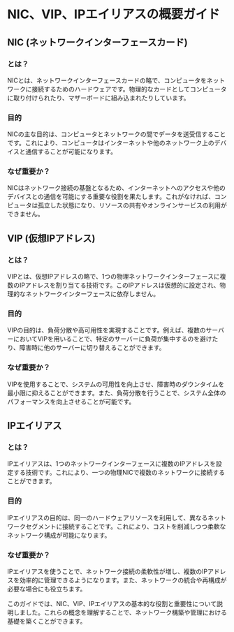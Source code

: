 # NIC、VIP、IPエイリアスの概要ガイド

## NIC (ネットワークインターフェースカード)

### とは？
NICとは、ネットワークインターフェースカードの略で、コンピュータをネットワークに接続するためのハードウェアです。物理的なカードとしてコンピュータに取り付けられたり、マザーボードに組み込まれたりしています。

### 目的
NICの主な目的は、コンピュータとネットワークの間でデータを送受信することです。これにより、コンピュータはインターネットや他のネットワーク上のデバイスと通信することが可能になります。

### なぜ重要か？
NICはネットワーク接続の基盤となるため、インターネットへのアクセスや他のデバイスとの通信を可能にする重要な役割を果たします。これがなければ、コンピュータは孤立した状態になり、リソースの共有やオンラインサービスの利用ができません。

## VIP (仮想IPアドレス)

### とは？
VIPとは、仮想IPアドレスの略で、1つの物理ネットワークインターフェースに複数のIPアドレスを割り当てる技術です。このIPアドレスは仮想的に設定され、物理的なネットワークインターフェースに依存しません。

### 目的
VIPの目的は、負荷分散や高可用性を実現することです。例えば、複数のサーバーにおいてVIPを用いることで、特定のサーバーに負荷が集中するのを避けたり、障害時に他のサーバーに切り替えることができます。

### なぜ重要か？
VIPを使用することで、システムの可用性を向上させ、障害時のダウンタイムを最小限に抑えることができます。また、負荷分散を行うことで、システム全体のパフォーマンスを向上させることが可能です。

## IPエイリアス

### とは？
IPエイリアスは、1つのネットワークインターフェースに複数のIPアドレスを設定する技術です。これにより、一つの物理NICで複数のネットワークに接続することができます。

### 目的
IPエイリアスの目的は、同一のハードウェアリソースを利用して、異なるネットワークセグメントに接続することです。これにより、コストを削減しつつ柔軟なネットワーク構成が可能になります。

### なぜ重要か？
IPエイリアスを使うことで、ネットワーク接続の柔軟性が増し、複数のIPアドレスを効率的に管理できるようになります。また、ネットワークの統合や再構成が必要な場合にも役立ちます。

このガイドでは、NIC、VIP、IPエイリアスの基本的な役割と重要性について説明しました。これらの概念を理解することで、ネットワーク構築や管理における基礎を築くことができます。